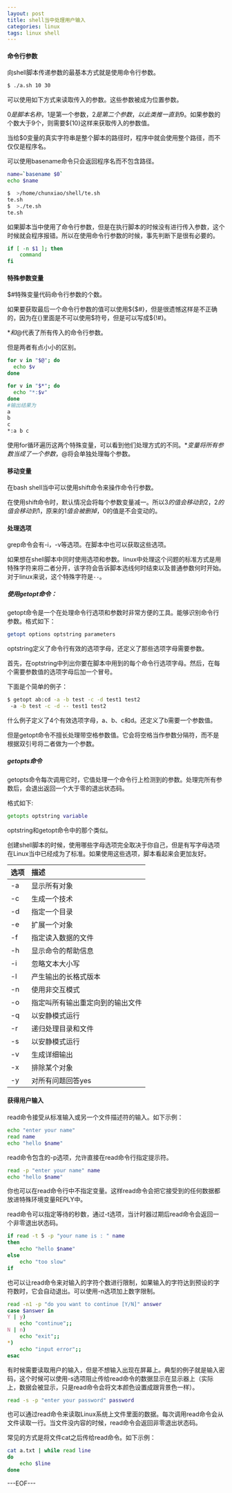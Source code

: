 ```yaml
---
layout: post
title: shell当中处理用户输入
categories: linux
tags: linux shell
---
```


#### 命令行参数

向shell脚本传递参数的最基本方式就是使用命令行参数。

```bash
$ ./a.sh 10 30
```

可以使用如下方式来读取传入的参数。这些参数被成为位置参数。

$0是脚本名称，$1是第一个参数，$2是第二个参数，以此类推一直到$9。如果参数的个数大于9个，则需要${10}这样来获取传入的参数值。

当给$0变量的真实字符串是整个脚本的路径时，程序中就会使用整个路径，而不仅仅是程序名。

可以使用basename命令只会返回程序名而不包含路径。

```bash
name=`basename $0`
echo $name

$  >/home/chunxiao/shell/te.sh
te.sh
$  >./te.sh
te.sh
```

如果脚本当中使用了命令行参数，但是在执行脚本的时候没有进行传入参数，这个时候就会程序报错。所以在使用命令行参数的时候，事先判断下是很有必要的。

```bash
if [ -n $1 ]; then
	command
fi
```

#### 特殊参数变量

$#特殊变量代码命令行参数的个数。

如果要获取最后一个命令行参数的值可以使用${$#}，但是很遗憾这样是不正确的，因为在{}里面是不可以使用$符号，但是可以写成${!#}。

$*和$@代表了所有传入的命令行参数。

但是两者有点小小的区别。

```bash
for v in "$@"; do
  echo $v
done

for v in "$*"; do
  echo "*:$v"
done
#输出结果为
a
b
c
*:a b c
```

使用for循环遍历这两个特殊变量，可以看到他们处理方式的不同。$*变量将所有参数当成了一个参数，$@将会单独处理每个参数。

#### 移动变量

在bash shell当中可以使用shift命令来操作命令行参数。

在使用shift命令时，默认情况会将每个参数变量减一。所以$3的值会移动到$2，$2的值会移动到$1，原来的$1值会被删掉，$0的值是不会变动的。

#### 处理选项

grep命令会有-i，-v等选项。在脚本中也可以获取这些选项。

如果想在shell脚本中同时使用选项和参数。linux中处理这个问题的标准方式是用特殊字符来将二者分开，该字符会告诉脚本选线何时结束以及普通参数何时开始。对于linux来说，这个特殊字符是`--`。

##### 使用getopt命令：

getopt命令是一个在处理命令行选项和参数时非常方便的工具。能够识别命令行参数。格式如下：

```bash
getopt options optstring parameters
```

optstring定义了命令行有效的选项字母，还定义了那些选项字母需要参数。

首先，在optstring中列出你要在脚本中用到的每个命令行选项字母。然后，在每个需要参数值的选项字母后加一个冒号。

下面是个简单的例子：

```bash
$ getopt ab:cd -a -b test -c -d test1 test2
 -a -b test -c -d -- test1 test2
```

什么例子定义了4个有效选项字母，a、b、c和d。还定义了b需要一个参数值。

但是getopt命令不擅长处理带空格参数值。它会将空格当作参数分隔符，而不是根据双引号将二者做为一个参数。

##### getopts命令

getopts命令每次调用它时，它值处理一个命令行上检测到的参数。处理完所有参数后，会退出返回一个大于零的退出状态码。

格式如下:

```bash
getopts optstring variable
```

optstring和getopt命令中的那个类似。

创建shell脚本的时候，使用哪些字母选项完全取决于你自己，但是有写字母选项在Linux当中已经成为了标准。如果使用这些选项，脚本看起来会更加友好。

选项|描述
:--|:--
-a| 显示所有对象
-c| 生成一个技术
-d| 指定一个目录
-e| 扩展一个对象
-f| 指定读入数据的文件
-h| 显示命令的帮助信息
-i| 忽略文本大小写
-l| 产生输出的长格式版本
-n| 使用非交互模式
-o| 指定叫所有输出重定向到的输出文件
-q| 以安静模式运行
-r| 递归处理目录和文件
-s| 以安静模式运行
-v| 生成详细输出
-x| 排除某个对象
-y| 对所有问题回答yes

#### 获得用户输入

read命令接受从标准输入或另一个文件描述符的输入。如下示例：

```bash
echo "enter your name"
read name
echo "hello $name"
```

read命令包含的-p选项，允许直接在read命令行指定提示符。

```bash
read -p "enter your name" name
echo "hello $name"
```

你也可以在read命令行中不指定变量。这样read命令会把它接受到的任何数据都放进特殊环境变量REPLY中。

read命令可以指定等待的秒数，通过-t选项，当计时器过期后read命令会返回一个非零退出状态码。

```bash
if read -t 5 -p "your name is : " name
then
	echo "hello $name"
else
	echo "too slow"
if
```

也可以让read命令来对输入的字符个数进行限制，如果输入的字符达到预设的字符数时，它会自动退出。可以使用-n选项加上数字限制。

```bash
read -n1 -p "do you want to continue [Y/N]" answer
case $answer in
Y | y)
	echo "continue";;
N | n)
	echo "exit";;
*)
	echo "input error";;
esac
```

有时候需要读取用户的输入，但是不想输入出现在屏幕上。典型的例子就是输入密码，这个时候可以使用-s选项阻止传给read命令的数据显示在显示器上（实际上，数据会被显示，只是read命令会将文本颜色设置成跟背景色一样）。

```bash
read -s -p "enter your password" password
```

也可以通过read命令来读取Linux系统上文件里面的数据。每次调用read命令会从文件读取一行。当文件没内容的时候，read命令会返回非零退出状态码。

常见的方式是将文件cat之后传给read命令。如下示例：

```bash
cat a.txt | while read line
do
	echo $line
done
```

---EOF---

